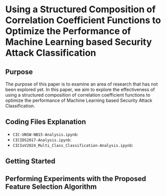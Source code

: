 # Using a Structured Composition of Correlation Coefficient	 Functions to Optimize the Performance of Machine Learning based Security Attack Classification

## Purpose
The purpose of this paper is to examine an area of research that has not been explored yet. In this paper, we aim to explore the effectiveness of using a structured composition of correlation coefficient functions to optimize the performance of Machine Learning based Security Attack Classification. 

## Coding Files Explanation
- `CIC-UNSW-NB15-Analysis.ipynb`:
- `CICIDS2017-Analysis.ipynb`:
- `CICIoV2024_Multi_Class_Classification-Analysis.ipynb`:

## Getting Started

## Performing Experiments with the Proposed Feature Selection Algorithm
